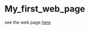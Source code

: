 # My_first_web_page

see the web page [here](https://htmlpreview.github.io/?https://github.com/AlperenOvak/My_first_web_page/blob/5f4ea5beb2c5e2a0eb5b9592dae83830677dcd88/homepage.html) 
